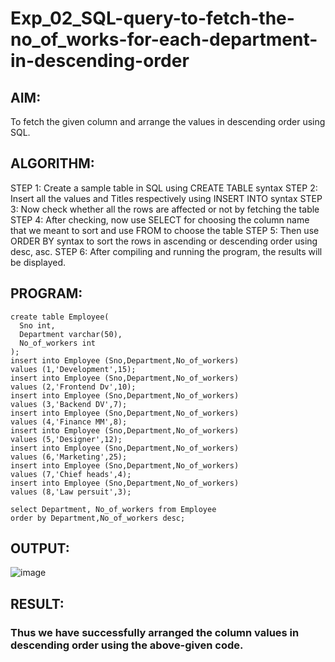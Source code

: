# Exp_02_SQL-query-to-fetch-the-no_of_works-for-each-department-in-descending-order
## AIM:
To fetch the given column and arrange the values in descending order using SQL.

## ALGORITHM:
STEP 1: Create a sample table in SQL using CREATE TABLE syntax
STEP 2: Insert all the values and Titles respectively using INSERT INTO syntax
STEP 3: Now check whether all the rows are affected or not by fetching the table
STEP 4: After checking, now use SELECT for choosing the column name that we meant to sort and use FROM to choose the table
STEP 5: Then use ORDER BY syntax to sort the rows in ascending or descending order using desc, asc.
STEP 6: After compiling and running the program, the results will be displayed.

## PROGRAM:
```
create table Employee(
  Sno int,
  Department varchar(50),
  No_of_workers int
);
insert into Employee (Sno,Department,No_of_workers)
values (1,'Development',15);
insert into Employee (Sno,Department,No_of_workers)
values (2,'Frontend Dv',10);
insert into Employee (Sno,Department,No_of_workers)
values (3,'Backend DV',7);
insert into Employee (Sno,Department,No_of_workers)
values (4,'Finance MM',8);
insert into Employee (Sno,Department,No_of_workers)
values (5,'Designer',12);
insert into Employee (Sno,Department,No_of_workers)
values (6,'Marketing',25);
insert into Employee (Sno,Department,No_of_workers)
values (7,'Chief heads',4);
insert into Employee (Sno,Department,No_of_workers)
values (8,'Law persuit',3);

select Department, No_of_workers from Employee
order by Department,No_of_workers desc;
```

## OUTPUT:
![image](https://github.com/gpavithra673/Exp_02_SQL-query-to-fetch-the-no_of_works-for-each-department-in-descending-order/assets/93427264/d1a5e18e-34f7-48c8-878c-9a1392ea8fd0)

## RESULT:
### Thus we have successfully arranged the column values in descending order using the above-given code.
